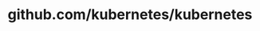 ---
layout: post
title: github.com/kubernetes/kubernetes
categories: link
tags: [انگلیسی, گیت‌هاب, برنامه‌نویسی]
---